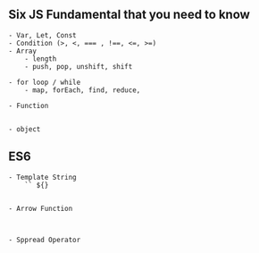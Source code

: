 ## Six JS Fundamental that you need to know 
    - Var, Let, Const 
    - Condition (>, <, === , !==, <=, >=)
    - Array 
        - length 
        - push, pop, unshift, shift 

    - for loop / while 
        - map, forEach, find, reduce, 

    - Function 


    - object 


## ES6 
    - Template String 
        `` ${}


    - Arrow Function 
        


    - Sppread Operator


